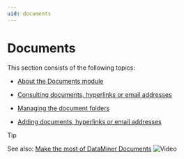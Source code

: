 ```yaml
---
uid: documents
---
```


# Documents

This section consists of the following topics:

- [About the Documents module](xref:About_the_Documents_module)

- [Consulting documents, hyperlinks or email addresses](xref:Consulting_documents_hyperlinks_or_email_addresses)

- [Managing the document folders](xref:Managing_the_document_folders)

- [Adding documents, hyperlinks or email addresses](xref:Adding_documents_hyperlinks_or_email_addresses)

> [!TIP]
> See also:
> [Make the most of DataMiner Documents](https://community.dataminer.services/video/make-the-most-of-dataminer-documents/) ![Video](~/user-guide/images/video_Duo.png)
